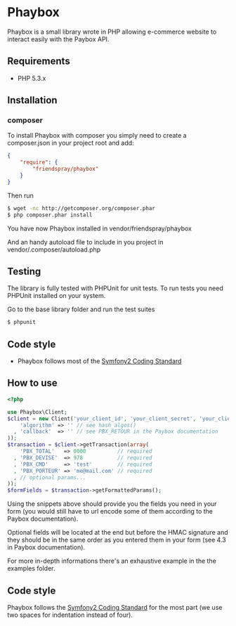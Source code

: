 # Phaybox

Phaybox is a small library wrote in PHP allowing e-commerce website to interact easily with the Paybox API.


## Requirements

* PHP 5.3.x


## Installation

### composer

To install Phaybox with composer you simply need to create a composer.json in your project root and add:

```json
{
    "require": {
        "friendspray/phaybox"
    }
}
```

Then run

```bash
$ wget -nc http://getcomposer.org/composer.phar
$ php composer.phar install
```

You have now Phaybox installed in vendor/friendspray/phaybox

And an handy autoload file to include in you project in vendor/.composer/autoload.php


## Testing

The library is fully tested with PHPUnit for unit tests. To run tests you need PHPUnit installed on your system.

Go to the base library folder and run the test suites

```bash
$ phpunit
```


## Code style

* Phaybox follows most of the [Symfony2 Coding Standard](https://github.com/opensky/Symfony2-coding-standard)


## How to use

```php
<?php

use Phaybox\Client;
$client = new Client('your_client_id', 'your_client_secret', 'your_client_rang', 'your_client_site', array(
    'algorithm' => '' // see hash_algos()
  , 'callback'  => '' // see PBX_RETOUR in the Paybox documentation
));
$transaction = $client->getTransaction(array(
    'PBX_TOTAL'   => 0000          // required
  , 'PBX_DEVISE'  => 978           // required
  , 'PBX_CMD'     => 'test'        // required
  , 'PBX_PORTEUR' => 'me@mail.com' // required
  , // optional params...
));
$formFields = $transaction->getFormattedParams();
```

Using the snippets above should provide you the fields you need in your form (you would still have to url encode some of them according to the Paybox documentation).

Optional fields will be located at the end but before the HMAC signature and they should be in the same order as you entered them in your form (see 4.3 in Paybox documentation).

For more in-depth informations there's an exhaustive example in the the examples folder.


## Code style

Phaybox follows the [Symfony2 Coding Standard](https://github.com/opensky/Symfony2-coding-standard) for the most part (we use two spaces for indentation instead of four).
